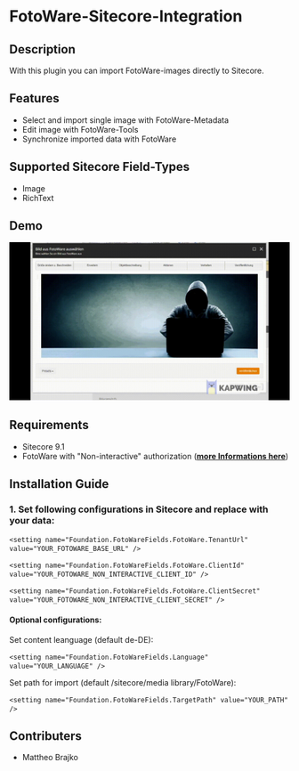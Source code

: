 # FotoWare-Sitecore-Integration
## Description
With this plugin you can import FotoWare-images directly to Sitecore.

## Features
+ Select and import single image with FotoWare-Metadata
+ Edit image with FotoWare-Tools
+ Synchronize imported data with FotoWare

## Supported Sitecore Field-Types
+ Image
+ RichText

## Demo
<img src="Demo.gif" />

## Requirements
+ Sitecore 9.1
+ FotoWare with "Non-interactive" authorization (__[more Informations here](https://learn.fotoware.com/Integrations_and_APIs/Authorizing_applications_using_OAuth/03_Authorizing_a_client_using_OAuth_2.0/Non-interactive_application_authorization_with_OAuth_2.0)__)

## Installation Guide
### 1. Set following configurations in Sitecore and replace with your data:
```
<setting name="Foundation.FotoWareFields.FotoWare.TenantUrl" value="YOUR_FOTOWARE_BASE_URL" />
```
```
<setting name="Foundation.FotoWareFields.FotoWare.ClientId" value="YOUR_FOTOWARE_NON_INTERACTIVE_CLIENT_ID" />
```
```
<setting name="Foundation.FotoWareFields.FotoWare.ClientSecret" value="YOUR_FOTOWARE_NON_INTERACTIVE_CLIENT_SECRET" />
```
#### Optional configurations:
Set content leanguage (default de-DE):
```
<setting name="Foundation.FotoWareFields.Language" value="YOUR_LANGUAGE" />
```

Set path for import (default /sitecore/media library/FotoWare):
```
<setting name="Foundation.FotoWareFields.TargetPath" value="YOUR_PATH" />
```

## Contributers
+ Mattheo Brajko
